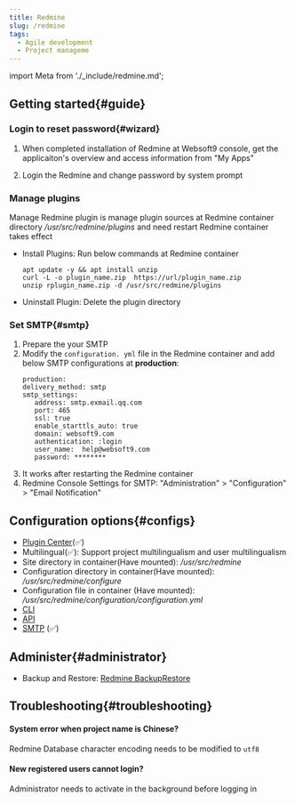 ```yaml
---
title: Redmine
slug: /redmine
tags:
  - Agile development 
  - Project manageme
---
```


import Meta from './_include/redmine.md';

<Meta name="meta" />

## Getting started{#guide}

### Login to reset password{#wizard}

1. When completed installation of Redmine at Websoft9 console, get the applicaiton's overview and access information from "My Apps"   

2. Login the Redmine and change password by system prompt

### Manage plugins  

Manage Redmine plugin is manage plugin sources at Redmine container directory */usr/src/redmine/plugins* and need restart Redmine container takes effect

- Install Plugins: Run below commands at Redmine container
   ``` 
   apt update -y && apt install unzip 
   curl -L -o plugin_name.zip  https://url/plugin_name.zip 
   unzip rplugin_name.zip -d /usr/src/redmine/plugins 
   ``` 
- Uninstall Plugin: Delete the plugin directory

### Set SMTP{#smtp}  

1. Prepare the your SMTP  
2. Modify the `configuration. yml` file in the Redmine container and add below SMTP configurations at **production**:  
     ``` 
     production: 
     delivery_method: smtp 
     smtp_settings: 
        address: smtp.exmail.qq.com 
        port: 465 
        ssl: true 
        enable_starttls_auto: true 
        domain: websoft9.com 
        authentication: :login 
        user_name:  help@websoft9.com 
        password: ******** 
     ``` 
2. It works after restarting the Redmine container
3. Redmine Console Settings for SMTP: "Administration" > "Configuration" > "Email Notification"

## Configuration options{#configs}

- [Plugin Center](https://www.redmine.org/plugins)(✅)  
- Multilingual(✅): Support project multilingualism and user multilingualism  
- Site directory in container(Have mounted): */usr/src/redmine*  
- Configuration directory in container(Have mounted): */usr/src/redmine/configure*  
- Configuration file in container (Have mounted): */usr/src/redmine/configuration/configuration.yml*  
- [CLI](https://pypi.org/project/Redmine-CLI/)  
- [API](https://www.redmine.org/projects/redmine/wiki/Rest_api)  
- [SMTP](https://www.redmine.org/projects/redmine/wiki/EmailConfiguration) (✅) 

## Administer{#administrator}

- Backup and Restore: [Redmine BackupRestore](https://redmine.org/projects/redmine/wiki/RedmineBackupRestore)

## Troubleshooting{#troubleshooting}

#### System error when project name is Chinese?

Redmine Database character encoding needs to be modified to `utf8`

#### New registered users cannot login?

Administrator needs to activate in the background before logging in
